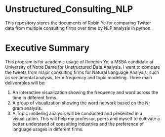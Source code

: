 # Unstructured_Consulting_NLP
This repository stores the documents of Robin Ye for comparing Twitter data from multiple consulting firms over time by NLP analysis in python. 

# Executive Summary
This program is for academic usage of Rongbin Ye, a MSBA candidate at University of Notre Dame for Unstructured Data Analysis. I want to compare the tweets from major consulting firms for Natural Language Analysis, such as sentimental analysis, term frequency and topic modeling. Three main deliverables will be: 
1. An interactive visualization showing the frequency and word across the time in different firms. 
2. A group of visualization showing the word network based on the N-gram analysis. 
3. A Topic modeling analysis will be conducted and presented in a visualization. 
This will help my professor, peers and myself to cultivate a better understand of consulting industries and the preference of language usages in different firms. 
